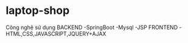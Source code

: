 # laptop-shop
Công nghệ sử dụng
BACKEND
-SpringBoot
-Mysql
-JSP
FRONTEND
-HTML,CSS,JAVASCRIPT,JQUERY+AJAX
